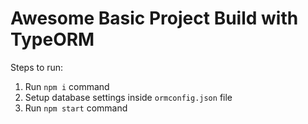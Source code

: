 # Awesome Basic Project Build with TypeORM

Steps to run:

1. Run `npm i` command
2. Setup database settings inside `ormconfig.json` file
3. Run `npm start` command
